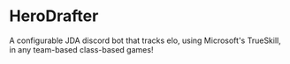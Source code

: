 # HeroDrafter
A configurable JDA discord bot that tracks elo, using Microsoft's TrueSkill, in any team-based class-based games!
